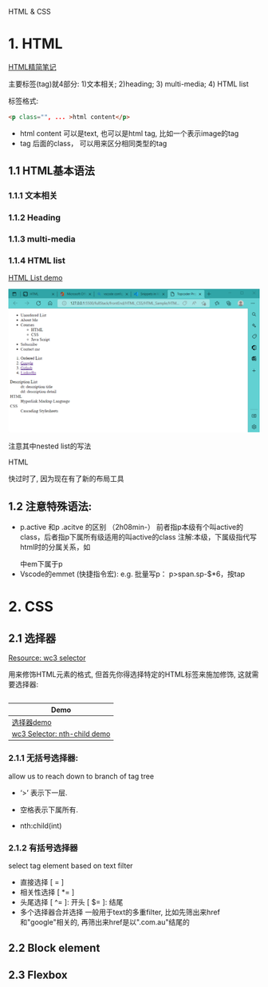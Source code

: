 HTML & CSS




# 1. HTML

[HTML精简笔记](https://www.wolai.com/topcoderdoc/qxVBEVDrfSzif4djdw4hGm)

主要标签(tag)就4部分: 1)文本相关; 2)heading; 3) multi-media; 4) HTML list

标签格式:
```html
<p class="", ... >html content</p> 
```
+ html content 可以是text, 也可以是html tag, 比如一个表示image的tag
+ tag 后面的class， 可以用来区分相同类型的tag

## 1.1 HTML基本语法

### 1.1.1 文本相关

### 1.1.2 Heading

### 1.1.3 multi-media

### 1.1.4 HTML list

[HTML List demo](HTML_Sample/HTML_LIST.html)

![result](Src/htmlist1.png)

注意其中nested list的写法

HTML <table> 快过时了, 因为现在有了新的布局工具



## 1.2 注意特殊语法:
+ p.active 和p .acitve 的区别 （2h08min-）
前者指p本级有个叫active的class，后者指p下属所有级适用的叫active的class
注解:本级，下属级指代写html时的分属关系，如<p> <em></em>  </p> 中em下属于p
+ Vscode的emmet (快捷指令宏): e.g. 批量写p： p>span.sp-$*6，按tap


# 2. CSS

## 2.1 选择器
[Resource: wc3 selector](https://www.w3schools.com/CSSref/css_selectors.php)

用来修饰HTML元素的格式, 但首先你得选择特定的HTML标签来施加修饰, 这就需要选择器:

Demo |
------ |
[选择器demo](CSS_Sample/Selector/CSS_Selector.html)   |
[wc3 Selector: nth-child demo](https://www.w3schools.com/CSSref/tryit.php?filename=trycss3_nth-child)|


### 2.1.1 无括号选择器:
allow us to reach down to branch of tag tree

+ ‘>’ 表示下一层. 

+ 空格表示下属所有.

+ nth:child(int)

### 2.1.2 有括号选择器
select tag element based on text filter

+ 直接选择
  [ = ]
+ 相关性选择
  [ *= ]
+ 头尾选择
  [ ^= ]: 开头
  [ $= ]: 结尾
+ 多个选择器合并选择
  一般用于text的多重filter, 比如先筛出来href和"google"相关的, 再筛出来href是以".com.au"结尾的

## 2.2 Block element

## 2.3 Flexbox